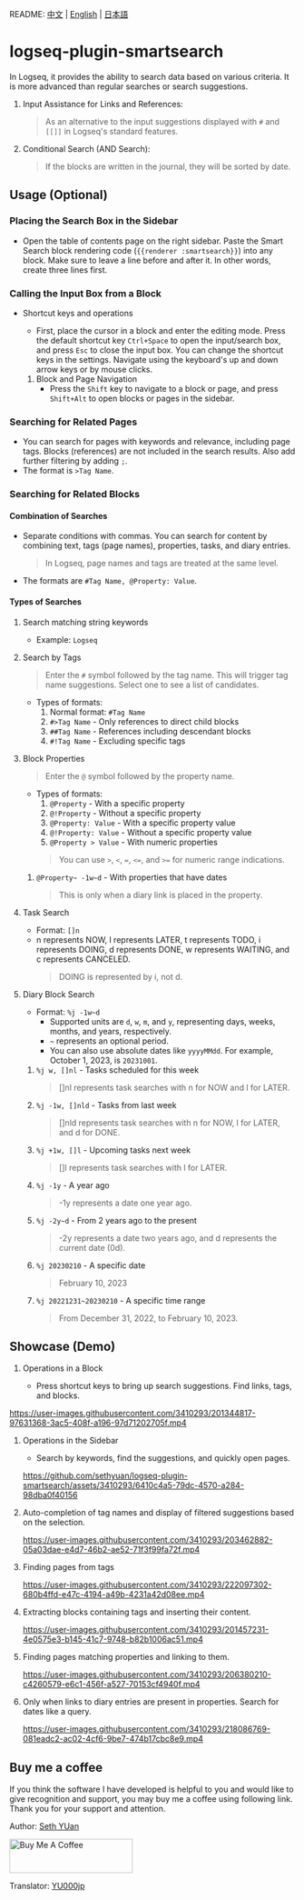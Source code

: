 README: [中文](https://github.com/sethyuan/logseq-plugin-smartsearch) | [English](https://github.com/sethyuan/logseq-plugin-smartsearch/blob/master/README.en.md) | [日本語](https://github.com/sethyuan/logseq-plugin-smartsearch/blob/master/README.ja.md)

# logseq-plugin-smartsearch

In Logseq, it provides the ability to search data based on various criteria. It is more advanced than regular searches or search suggestions.

1. Input Assistance for Links and References:
   > As an alternative to the input suggestions displayed with `#` and `[[]]` in Logseq's standard features.

2. Conditional Search (AND Search):
   > If the blocks are written in the journal, they will be sorted by date.

## Usage (Optional)

### Placing the Search Box in the Sidebar

- Open the table of contents page on the right sidebar. Paste the Smart Search block rendering code (`{{renderer :smartsearch}}`) into any block. Make sure to leave a line before and after it. In other words, create three lines first.

### Calling the Input Box from a Block

- Shortcut keys and operations
  - First, place the cursor in a block and enter the editing mode. Press the default shortcut key `Ctrl+Space` to open the input/search box, and press `Esc` to close the input box. You can change the shortcut keys in the settings. Navigate using the keyboard's up and down arrow keys or by mouse clicks.

  1. Block and Page Navigation
     - Press the `Shift` key to navigate to a block or page, and press `Shift+Alt` to open blocks or pages in the sidebar.

### Searching for Related Pages

   - You can search for pages with keywords and relevance, including page tags. Blocks (references) are not included in the search results. Also add further filtering by adding `;`.
   - The format is `>Tag Name`.

### Searching for Related Blocks

#### Combination of Searches

- Separate conditions with commas. You can search for content by combining text, tags (page names), properties, tasks, and diary entries.
   > In Logseq, page names and tags are treated at the same level.
- The formats are `#Tag Name, @Property: Value`.

#### Types of Searches

1. Search matching string keywords
   - Example: `Logseq`

1. Search by Tags
   > Enter the `#` symbol followed by the tag name. This will trigger tag name suggestions. Select one to see a list of candidates.
   - Types of formats:
      1. Normal format: `#Tag Name`
      1. `#>Tag Name` - Only references to direct child blocks
      1. `##Tag Name` - References including descendant blocks
      1. `#!Tag Name` - Excluding specific tags

1. Block Properties
   > Enter the `@` symbol followed by the property name.
   - Types of formats:
      1. `@Property` - With a specific property
      1. `@!Property` - Without a specific property
      1. `@Property: Value` - With a specific property value
      1. `@!Property: Value` - Without a specific property value
      1. `@Property > Value` - With numeric properties
      > You can use `>`, `<`, `=`, `<=`, and `>=` for numeric range indications.

   1. `@Property~ -1w~d` - With properties that have dates
      > This is only when a diary link is placed in the property.

1. Task Search
   - Format: `[]n`
   - n represents NOW, l represents LATER, t represents TODO, i represents DOING, d represents DONE, w represents WAITING, and c represents CANCELED.
      > DOING is represented by i, not d.

1. Diary Block Search
   - Format: `%j -1w~d`
      - Supported units are `d`, `w`, `m`, and `y`, representing days, weeks, months, and years, respectively.
      - `~` represents an optional period.
      - You can also use absolute dates like `yyyyMMdd`. For example, October 1, 2023, is `20231001`.
   1. `%j w, []nl` - Tasks scheduled for this week
      > []nl represents task searches with n for NOW and l for LATER.
   1. `%j -1w, []nld` - Tasks from last week
      > []nld represents task searches with n for NOW, l for LATER, and d for DONE.
   1. `%j +1w, []l` - Upcoming tasks next week
      > []l represents task searches with l for LATER.
   1. `%j -1y` - A year ago
      > -1y represents a date one year ago.
   1. `%j -2y~d` - From 2 years ago to the present
      > -2y represents a date two years ago, and d represents the current date (0d).
   1. `%j 20230210` - A specific date
      > February 10, 2023
   1. `%j 20221231~20230210` - A specific time range
      > From December 31, 2022, to February 10, 2023.

## Showcase (Demo)

1. Operations in a Block

   - Press shortcut keys to bring up search suggestions. Find links, tags, and blocks.

https://user-images.githubusercontent.com/3410293/201344817-97631368-3ac5-408f-a196-97d71202705f.mp4

1. Operations in the Sidebar

   - Search by keywords, find the suggestions, and quickly open pages.

   https://github.com/sethyuan/logseq-plugin-smartsearch/assets/3410293/6410c4a5-79dc-4570-a284-98dba0f40156

1. Auto-completion of tag names and display of filtered suggestions based on the selection.

   https://user-images.githubusercontent.com/3410293/203462882-05a03dae-e4d7-46b2-ae52-71f3f99fa72f.mp4

1. Finding pages from tags

   https://user-images.githubusercontent.com/3410293/222097302-680b4ffd-e47c-4194-a49b-4231a42d08ee.mp4

1. Extracting blocks containing tags and inserting their content.

   https://user-images.githubusercontent.com/3410293/201457231-4e0575e3-b145-41c7-9748-b82b1006ac51.mp4

1. Finding pages matching properties and linking to them.

   https://user-images.githubusercontent.com/3410293/206380210-c4260579-e6c1-456f-a527-70153cf4940f.mp4

1. Only when links to diary entries are present in properties. Search for dates like a query.

   https://user-images.githubusercontent.com/3410293/218086769-081eadc2-ac02-4cf6-9be7-474b17cbc8e9.mp4

## Buy me a coffee

If you think the software I have developed is helpful to you and would like to give recognition and support, you may buy me a coffee using following link. Thank you for your support and attention.

Author: [Seth YUan](https://github.com/sethyuan)

<a href="https://www.buymeacoffee.com/sethyuan" target="_blank"><img src="https://cdn.buymeacoffee.com/buttons/v2/default-blue.png" alt="Buy Me A Coffee" style="height: 60px !important;width: 217px !important;" ></a>

Translator: [YU000jp](https://github.com/YU000jp)

